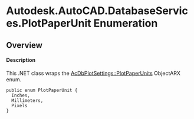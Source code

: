 # Autodesk.AutoCAD.DatabaseServices.PlotPaperUnit Enumeration

## Overview

#### Description
This .NET class wraps the [AcDbPlotSettings::PlotPaperUnits](AcDbPlotSettings__PlotPaperUnits1.md) ObjectARX enum.
```text
public enum PlotPaperUnit {
  Inches,
  Millimeters,
  Pixels
}
```